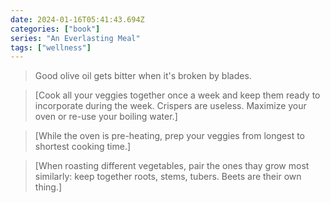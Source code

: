 ```yaml
---
date: 2024-01-16T05:41:43.694Z
categories: ["book"]
series: "An Everlasting Meal"
tags: ["wellness"]
---
```

> Good olive oil gets bitter when it's broken by blades.

> [Cook all your veggies together once a week and keep them ready to incorporate during the week. Crispers are useless. Maximize your oven or re-use your boiling water.]

> [While the oven is pre-heating, prep your veggies from longest to shortest cooking time.]

> [When roasting different vegetables, pair the ones thay grow most similarly: keep together roots, stems, tubers. Beets are their own thing.]
